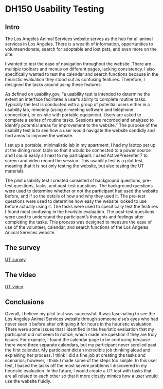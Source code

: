 # DH150 Usability Testing

## Intro

The Los Angeles Animal Services website serves as the hub for all animal services in Los Angeles. There is a wealth of information, opportunities to volunteer/donate, search for adoptable and lost pets, and even more on the site. 

I wanted to test the ease of navigation throughout the website. There are multiple toolbars and menus on different pages, lacking consistency. I also specifically wanted to test the calendar and search functions because in the heuristic evaluation they stood out as confusing features. Therefore, I designed the tasks around using these features.

As defined on usability.gov, “a usability test is intended to determine the extent an interface facilitates a user’s ability to complete routine tasks. Typically the test is conducted with a group of potential users either in a usability lab, remotely (using e-meeting software and telephone connection), or on-site with portable equipment. Users are asked to complete a series of routine tasks. Sessions are recorded and analyzed to identify potential areas for improvement to the website.” The purpose of the usability test is to see how a user would navigate the website candidly and find areas to improve the website.

I set up a portable, minimalistic lab in my apartment. I had my laptop set up at the dining room table so that it would be connected to a power source and I could easily sit next to my participant. I used ActivePresenter 7 to screen and video record the session. This usability test is a pilot test, meaning that it is not only testing the website, but also testing the UT materials.

The pilot usability test I created consisted of background questions, pre-test questions, tasks, and post-test questions. The background questions were used to determine whether or not the participant had used the website before, and if so the details of how and why they used it. The pre-test questions were used to determine how easy the website looked to use before actually using it. The tasks were used to specifically test the features I found most confusing in the heuristic evaluation. The post-test questions were used to understand the participant’s thoughts and feelings after completing the tasks. This process was designed to measure the ease of use of the volunteer, calendar, and search functions of the Los Angeles Animal Services website.


## The survey

[UT survey](https://forms.gle/MH7kP5MZPFZ4Y6tA9)


## The video

[UT video](https://drive.google.com/file/d/18nDjBYmx-hXS4JzY0ntMC0OD6eCJmyx8/view?usp=sharing)


## Conclusions

Overall, I believe my pilot test was successful. It was fascinating to see the Los Angeles Animal Services website through someone else’s eyes who had never seen it before after critiquing it for hours in the heuristic evaluation. There were some issues that I identified in the heuristic evaluation that my participant did not seem to notice, which made me question if they are truly issues. For example, I found the calendar page to be confusing because there were three separate calendars, but my participant never scrolled past the first calendar. My participant did an incredible job thinking aloud and explaining her process. I think I did a fine job at creating the tasks and scenarios; however, I think I made some of the steps too simple. In this user test, I based the tasks off the most severe problems I discovered in my heuristic evaluation. In the future, I would create a UT test with tasks that are all related to each other so that it more closely mimics how a user would use the website fluidly.
